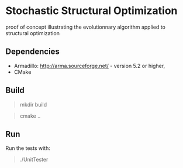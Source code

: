# Stochastic Structural Optimization
proof of concept illustrating the evolutionnary algorithm applied to structural optimization

## Dependencies
- Armadillo: http://arma.sourceforge.net/ - version 5.2 or higher,
- CMake

## Build
> mkdir build

> cmake ..

## Run
Run the tests with:
> ./UnitTester